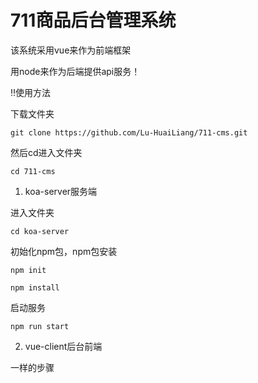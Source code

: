 # 711商品后台管理系统

该系统采用vue来作为前端框架

用node来作为后端提供api服务！

‼️使用方法

下载文件夹
```
git clone https://github.com/Lu-HuaiLiang/711-cms.git
```

然后cd进入文件夹
```
cd 711-cms
```

1. koa-server服务端

进入文件夹
```
cd koa-server
```

初始化npm包，npm包安装
```
npm init
```
```
npm install
```

启动服务
```
npm run start
```

2. vue-client后台前端

一样的步骤
